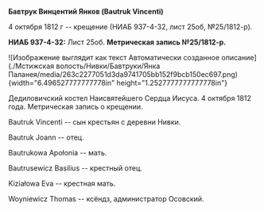 **Бавтрук Винцентий Янков (Bautruk Vincenti)**

4 октября 1812 г -- крещение (НИАБ 937-4-32, лист 25об, №25/1812-р).

**НИАБ 937-4-32:** Лист 25об. **Метрическая запись №25/1812-р.**

![Изображение выглядит как текст Автоматически созданное
описание](./Мстижская волость/Нивки/Бавтруки/Янка Паланея/media/263c2277051d3da9741705bb152f9bcb150ec697.png){width="6.496527777777778in"
height="1.2527777777777778in"}

Дедиловичский костел Наисвятейшего Сердца Иисуса. 4 октября 1812 года.
Метрическая запись о крещении.

Bautruk Vincenti -- сын крестьян с деревни Нивки.

Bautruk Joann -- отец.

Bautrukowa Apołonia -- мать.

Bautrusewicz Basilius -- крестный отец.

Kiziałowa Eva -- крестная мать.

Woyniewicz Thomas -- ксёндз, администратор Осовский.
